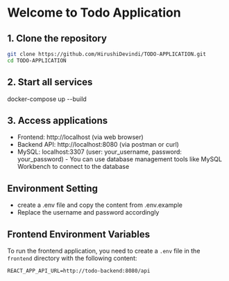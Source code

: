 # Welcome to Todo Application

## 1. Clone the repository
```bash
git clone https://github.com/HirushiDevindi/TODO-APPLICATION.git  
cd TODO-APPLICATION
```  

## 2. Start all services
docker-compose up --build

## 3. Access applications
- Frontend: http://localhost (via web browser)
- Backend API: http://localhost:8080 (via postman or curl)
- MySQL: localhost:3307 (user: your_username, password: your_password) - You can use database management tools like MySQL Workbench to connect to the database

## Environment Setting
- create a .env file and copy the content from .env.example
- Replace the username and password accordingly


## Frontend Environment Variables

To run the frontend application, you need to create a `.env` file in the `frontend` directory with the following content:

```properties
REACT_APP_API_URL=http://todo-backend:8080/api
